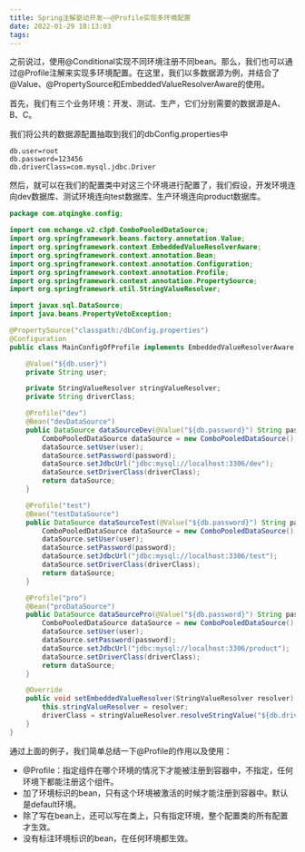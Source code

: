 ```yaml
---
title: Spring注解驱动开发——@Profile实现多环境配置
date: 2022-01-29 18:13:03
tags:
---
```


之前说过，使用@Conditional实现不同环境注册不同bean。那么，我们也可以通过@Profile注解来实现多环境配置。在这里，我们以多数据源为例，并结合了@Value、@PropertySource和EmbeddedValueResolverAware的使用。

首先，我们有三个业务环境：开发、测试、生产，它们分别需要的数据源是A、B、C。

我们将公共的数据源配置抽取到我们的dbConfig.properties中

```properties
db.user=root
db.password=123456
db.driverClass=com.mysql.jdbc.Driver
```

然后，就可以在我们的配置类中对这三个环境进行配置了，我们假设，开发环境连向dev数据库、测试环境连向test数据库、生产环境连向product数据库。

```java
package com.atqingke.config;

import com.mchange.v2.c3p0.ComboPooledDataSource;
import org.springframework.beans.factory.annotation.Value;
import org.springframework.context.EmbeddedValueResolverAware;
import org.springframework.context.annotation.Bean;
import org.springframework.context.annotation.Configuration;
import org.springframework.context.annotation.Profile;
import org.springframework.context.annotation.PropertySource;
import org.springframework.util.StringValueResolver;

import javax.sql.DataSource;
import java.beans.PropertyVetoException;

@PropertySource("classpath:/dbConfig.properties")
@Configuration
public class MainConfigOfProfile implements EmbeddedValueResolverAware {

    @Value("${db.user}")
    private String user;

    private StringValueResolver stringValueResolver;
    private String driverClass;

    @Profile("dev")
    @Bean("devDataSource")
    public DataSource dataSourceDev(@Value("${db.password}") String password) throws PropertyVetoException {
        ComboPooledDataSource dataSource = new ComboPooledDataSource();
        dataSource.setUser(user);
        dataSource.setPassword(password);
        dataSource.setJdbcUrl("jdbc:mysql://localhost:3306/dev");
        dataSource.setDriverClass(driverClass);
        return dataSource;
    }

    @Profile("test")
    @Bean("testDataSource")
    public DataSource dataSourceTest(@Value("${db.password}") String password) throws PropertyVetoException {
        ComboPooledDataSource dataSource = new ComboPooledDataSource();
        dataSource.setUser(user);
        dataSource.setPassword(password);
        dataSource.setJdbcUrl("jdbc:mysql://localhost:3306/test");
        dataSource.setDriverClass(driverClass);
        return dataSource;
    }

    @Profile("pro")
    @Bean("proDataSource")
    public DataSource dataSourcePro(@Value("${db.password}") String password) throws PropertyVetoException {
        ComboPooledDataSource dataSource = new ComboPooledDataSource();
        dataSource.setUser(user);
        dataSource.setPassword(password);
        dataSource.setJdbcUrl("jdbc:mysql://localhost:3306/product");
        dataSource.setDriverClass(driverClass);
        return dataSource;
    }

    @Override
    public void setEmbeddedValueResolver(StringValueResolver resolver) {
        this.stringValueResolver = resolver;
        driverClass = stringValueResolver.resolveStringValue("${db.driverClass}");
    }
}
```

通过上面的例子，我们简单总结一下@Profile的作用以及使用：

 * @Profile：指定组件在哪个环境的情况下才能被注册到容器中，不指定，任何环境下都能注册这个组件。
 * 加了环境标识的bean，只有这个环境被激活的时候才能注册到容器中。默认是default环境。
 * 除了写在bean上，还可以写在类上，只有指定环境，整个配置类的所有配置才生效。
 * 没有标注环境标识的bean，在任何环境都生效。
